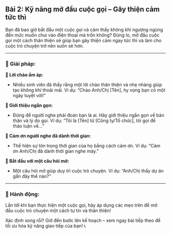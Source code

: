 ## Bài 2: Kỹ năng mở đầu cuộc gọi – Gây thiện cảm tức thì

Bạn đã bao giờ bắt đầu một cuộc gọi và cảm thấy không khí ngượng ngùng đến mức muốn chui vào điện thoại mà trốn không? Đừng lo, mở đầu cuộc gọi một cách thân thiện sẽ giúp bạn gây thiện cảm ngay tức thì và làm cho cuộc trò chuyện trở nên suôn sẻ hơn.

---

### 📌 Giải pháp:

**🔹 Lời chào ấm áp:**
- Nhiều sinh viên đã thấy rằng một lời chào thân thiện và nhẹ nhàng giúp tạo không khí thoải mái. Ví dụ: “Chào Anh/Chị [Tên], hy vọng bạn có một ngày tuyệt vời!”

**🔹 Giới thiệu ngắn gọn:**
- Đừng để người nghe phải đoán bạn là ai. Hãy giới thiệu ngắn gọn về bản thân và lý do gọi. Ví dụ: “Tôi là [Tên] từ [Công ty/Tổ chức], tôi gọi để thảo luận về…”

**🔹 Cảm ơn người nghe đã dành thời gian:**
- Thể hiện sự tôn trọng thời gian của họ bằng cách cảm ơn. Ví dụ: “Cảm ơn Anh/Chị đã dành thời gian nghe máy.”

**🔹 Bắt đầu với một câu hỏi mở:**
- Một câu hỏi mở giúp duy trì cuộc trò chuyện. Ví dụ: “Anh/Chị thấy dự án gần đây thế nào?”

---

### 🚀 Hành động:

Lần tới khi bạn thực hiện một cuộc gọi, hãy áp dụng các mẹo trên để mở đầu cuộc trò chuyện một cách tự tin và thân thiện!

Xác định xong rồi? Giờ đến bước lên kế hoạch – xem ngay bài tiếp theo để tối ưu hóa kỹ năng giao tiếp của bạn! 📞